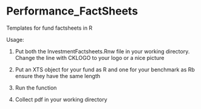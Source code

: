 Performance_FactSheets
======================

Templates for fund factsheets in R


Usage:

1. Put both the InvestmentFactsheets.Rnw file in your working directory. Change the line with CKLOGO to your logo or a nice picture

2. Put an XTS object for your fund as R and one for your benchmark as Rb ensure they have the same length

3. Run the function

4. Collect pdf in your working directory
